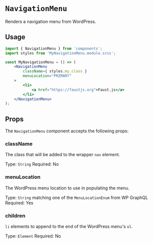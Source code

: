 # `NavigationMenu`

Renders a navigation menu from WordPress.

## Usage

```jsx
import { NavigationMenu } from 'components';
import styles from 'MyNavigationMenu.module.scss';

const MyNavigationMenu = () => (
	<NavigationMenu
        className={ styles.my_class }
        menuLocation="PRIMARY"
    >
        <li>
            <a href="https://faustjs.org">Faust.js</a>
        </li>
    </NavigationMenu>
);
```

## Props

The `NavigationMenu` component accepts the following props:

### className

The class that will be added to the wrapper `nav` element.

Type: `String`
Required: No

### menuLocation

The WordPress menu location to use in populating the menu.

Type: `String` matching one of the `MenuLocationEnum` from WP GraphQL
Required: Yes

### children

`li` elements to append to the end of the WordPress menu's `ul`.

Type: `Element`
Required: No